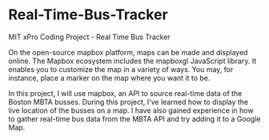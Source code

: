 # Real-Time-Bus-Tracker
MIT xPro Coding Project - Real Time Bus Tracker

On the open-source mapbox platform, maps can be made and displayed online. The Mapbox ecosystem includes the mapboxgl JavaScript library. It enables you to customize the map in a variety of ways. You may, for instance, place a marker on the map where you want it to be.

In this project, I will use mapbox, an API to source real-time data of the Boston MBTA busses. During this project, I've learned how to display the live location of the busses on a map. I have also gained experience in how to gather real-time bus data from the MBTA API and try adding it to a Google Map.
